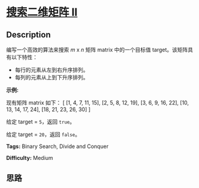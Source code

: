 # [搜索二维矩阵 II][title]

## Description

编写一个高效的算法来搜索  _m_  x  _n_  矩阵 matrix 中的一个目标值 target。该矩阵具有以下特性：

  * 每行的元素从左到右升序排列。
  * 每列的元素从上到下升序排列。

**示例:**

现有矩阵 matrix 如下：
            [      [1,   4,  7, 11, 15],      [2,   5,  8, 12, 19],      [3,   6,  9, 16, 22],      [10, 13, 14, 17, 24],      [18, 21, 23, 26, 30]    ]    

给定 target = `5`，返回 `true`。

给定 target = `20`，返回 `false`。


**Tags:** Binary Search, Divide and Conquer

**Difficulty:** Medium

## 思路

[title]: https://leetcode-cn.com/problems/search-a-2d-matrix-ii
